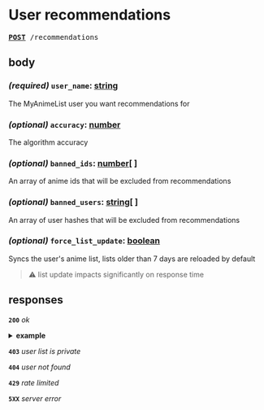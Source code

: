 # User recommendations

<pre>
<a href="#user-recommendations"><b>POST</b></a> /recommendations
</pre>

## body

### *(**required**)* **`user_name`**: [string](./)  
The MyAnimeList user you want recommendations for

### *(optional)* **`accuracy`**: [number](./)  
The algorithm accuracy

### *(optional)* **`banned_ids`**: [number](./)[ ]  
An array of anime ids that will be excluded from recommendations

### *(optional)* **`banned_users`**: [string](./)[ ]  
An array of user hashes that will be excluded from recommendations

### *(optional)* **`force_list_update`**: [boolean](./)  
Syncs the user's anime list, lists older than 7 days are reloaded by default
> :warning: list update impacts significantly on response time

## responses

**`200`** *ok*

<details><summary><b>example</b></summary>

### request - *javascript*
```javascript

fetch(
    "https://api.reko.moe/recommendations",
    {
        method: 'POST',
        body: {
            user_name: "_nelt",
            accuracy: 100,
            banned_ids: [65432, 23441, 45041]
            banned_users: ["0cc175b9c0f1b6a831c399e269772661",]
            force_list_update: false,
        }
    }
)
```

### response - *json*
```json
{
    "metadata": {
        "user_last_analyzed": "2022-12-31T12:00:00.000Z",
        "users": {
            "found": 8,
            "banned": [
                "0cc175b9c0f1b6a831c399e269772661",
            ]
        },
        "rekos": {
            "sent": 24,
            "found": 107,
            "banned": [65432, 23441, 45041] 
        },
        "algorithm": {
            "passages": 1,
            "accuracy": 100,
        },
    },
    "users": [
        {
            "hash": "6asd123ff1b6a4831c399e269456dgff",
            "affinity":  88,
            "rekos": {
                "sent": 13,
                "found": 43,
            },
        },
    ],
    "rekos": [
        {
            "id": 33337,
            "info": {
                "id": 33337,
                "mean": 7.67,
                "title": "ACCA: 13-ku Kansatsu-ka",
                "airing_date": "2017-04-12",
                "main_image": "https://api.myanimelist.net/images/anime/3/83776.jpg",
                "rating": "r+",
                "num_episodes": 12,
                "genres": ["Police", "Seinen", "Action"],
                "related": [
                    {"id": 44403, "relation": "sequel"}
                ]
            },
            "expected": {
                "score":  8.23,
                "enjoyment": 95,
            },
            "users": [0, 2, 3]
        },
    ]
}
```

</details>

**`403`** *user list is private*

**`404`** *user not found*

**`429`** *rate limited*

**`5XX`** *server error*
